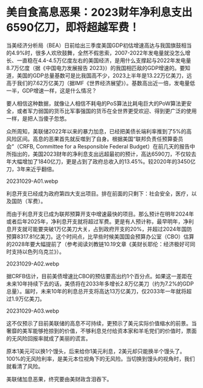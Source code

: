 # 美自食高息恶果：2023财年净利息支出6590亿刀，即将超越军费！

当美经济分析局（BEA）日前给出三季度美国GDP初估增速高达与我国旗鼓相当的4.9%时，很多人欢欣鼓舞，全然不假思索，2007-2022年发电量就没怎么增长、一直稳在4.4-4.5万亿度左右的美国经济，是用什么支撑起与2022年发电量8.7万亿度（据《中国电力发展报告 2023》）的我国相匹敌的GDP增速的。要知道，美国的GDP总量基数可是比我国高不少，2023上半年是13.22万亿美刀，远高于我们的7.62万亿美刀（据IMF《世界经济展望》）。基数高出近一倍，发电量低一半，GDP增速一样，这是什么情况？

要人相信这种数据，就像让人相信不耗电的PoS算法比耗电巨大的PoW算法更安全，或者军力弱国的货币比军事强国的货币在全世界更受欢迎、得到更广泛的使用一样，是把人当傻子忽悠。

众所周知，美联储2022年以来的暴力加息，已经把美债长端利率推到了5%的高风险区间。高息的恶果首先就反噬到了自身。根据美国“联邦负责任预算委员会”（CRFB, Committee for a Responsible Federal Budget）在前几天的报告中所指出的，美国2023财年的净利息支出远超最初的预计，高达6590刀，不仅较去年大幅增加了1840亿刀，更是占到了政府总收入的13.45%。较2020年的3450亿刀，3年来近乎翻倍。

20231029-A01.webp

利息开支已经成为政府第四大支出项目。排在前面的只剩下：社会安全，医疗，以及国防（军费）。

而由于利息开支已成为联邦预算开支中增速最快的项目。那么预计在明年2024年或者后年2025年，净利息开支就将超过军费。更是有人预计称，最早明年，净利息开支就可能要突破1万亿美刀大关，占到政府开支的20%，并超过2024年国防预算8317.81亿美刀。这个时间点，比早些时候美国国会预算办公室（CBO）估算的2028年要大幅提前了（参考阅读刘教链10.19文章《美财长耶伦：经济极好可同时支持以色列乌克兰》）。

20231029-A02.webp

据CRFB估计，目前美债增速比CBO的预估要高出约1个百分点。如果这一差距在未来10年持续下去的话，美债将在2033年多增长2.8万亿美刀（约为7.2%的GDP总量）。届时，未来10年的利息总开支将高达13万亿美刀，仅2033年一年就将超过1.9万亿美刀。

20231029-A03.webp

这不仅预示了目前美联储的高息不可持续，更预示了美元实际价值缩水的前景。当奢靡的美军能够抢掠到的价值，不够利息兑付给资本家和羊毛党们的价值时，票面的无风险回报率就成了美丽的谎言。

原本1美元可以换1个馒头，后来给你1美元利息，2美元却只能换半个馒头了。100%的无风险利率，是美元本位视角下的无风险。当切换到馒头的视角时，我们就看清了风险。

美联储加息恶果，终究要由美财政含泪吞下。

